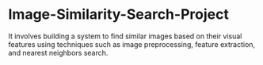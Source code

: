 # Image-Similarity-Search-Project
It involves building a system to find similar images based on their visual features using techniques such as image preprocessing, feature extraction, and nearest neighbors search.
